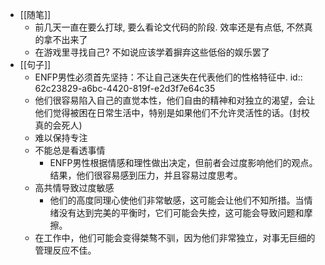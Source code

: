 - [[随笔]]
	- 前几天一直在要么打球, 要么看论文代码的阶段. 效率还是有点低, 不然真的拿不出来了
	- 在游戏里寻找自己? 不如说应该学着摒弃这些低俗的娱乐罢了
- [[句子]]
	- ENFP男性必须首先坚持：不让自己迷失在代表他们的性格特征中.
	  id:: 62c23829-a6bc-4420-819f-e2d3f7e64c35
	- 他们很容易陷入自己的直觉本性，他们自由的精神和对独立的渴望，会让他们觉得被困在日常生活中，特别是如果他们不允许灵活性的话。(封校 真的会死人)
	- 难以保持专注
	- 不能总是看透事情
		- ENFP男性根据情感和理性做出决定，但前者会过度影响他们的观点。结果，他们很容易感到压力，并且容易过度思考。
	- 高共情导致过度敏感
		- 他们的高度同理心使他们非常敏感，这可能会让他们不知所措。当情绪没有达到完美的平衡时，它们可能会失控，这可能会导致问题和摩擦。
	- 在工作中，他们可能会变得桀骜不驯，因为他们非常独立，对事无巨细的管理反应不佳。